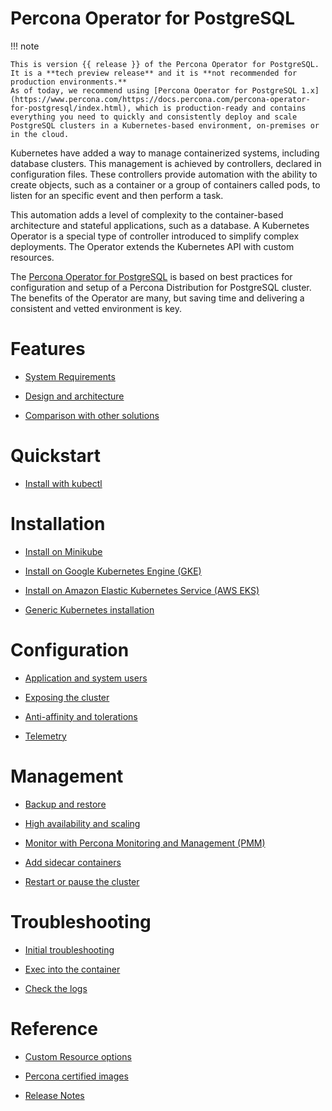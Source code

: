 # Percona Operator for PostgreSQL

!!! note

    This is version {{ release }} of the Percona Operator for PostgreSQL. It is a **tech preview release** and it is **not recommended for production environments.**
    As of today, we recommend using [Percona Operator for PostgreSQL 1.x](https://www.percona.com/https://docs.percona.com/percona-operator-for-postgresql/index.html), which is production-ready and contains everything you need to quickly and consistently deploy and scale PostgreSQL clusters in a Kubernetes-based environment, on-premises or in the cloud.

Kubernetes have added a way to manage containerized systems, including database
clusters. This management is achieved by controllers, declared in configuration
files. These controllers provide automation with the ability to create objects,
such as a container or a group of containers called pods, to listen for an
specific event and then perform a task.

This automation adds a level of complexity to the container-based architecture
and stateful applications, such as a database. A Kubernetes Operator is a
special type of controller introduced to simplify complex deployments. The
Operator extends the Kubernetes API with custom resources.

The [Percona Operator for PostgreSQL](https://github.com/percona/percona-postgresql-operator) is based on best practices for configuration and
setup of a Percona Distribution for PostgreSQL cluster. The benefits of the
Operator are many, but saving time and delivering a consistent and vetted
environment is key.

# Features

* [System Requirements](System-Requirements.md)

* [Design and architecture](architecture.md)

* [Comparison with other solutions](compare.md)

# Quickstart

* [Install with kubectl](kubectl.md)

# Installation

* [Install on Minikube](minikube.md)

* [Install on Google Kubernetes Engine (GKE)](gke.md)

* [Install on Amazon Elastic Kubernetes Service (AWS EKS)](eks.md)

* [Generic Kubernetes installation](kubernetes.md)

# Configuration

* [Application and system users](users.md)

* [Exposing the cluster](expose.md)

* [Anti-affinity and tolerations](constraints.md)

* [Telemetry](telemetry.md)

# Management

* [Backup and restore](backups.md)

* [High availability and scaling](scaling.md)

* [Monitor with Percona Monitoring and Management (PMM)](monitoring.md)

* [Add sidecar containers](sidecar.md)

* [Restart or pause the cluster](pause.md)

# Troubleshooting

* [Initial troubleshooting](debug.md)

* [Exec into the container](debug-shell.md)

* [Check the logs](debug-logs.md)

# Reference

* [Custom Resource options](operator.md)

* [Percona certified images](images.md)

* [Release Notes](ReleaseNotes/index.md)
